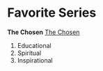 # Favorite Series
**The Chosen**
[The Chosen](https://www.thechosen.tv/en-us)
1. Educational
2. Spiritual
3. Inspirational
